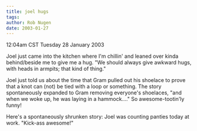 ```yaml
---
title: joel hugs
tags: 
author: Rob Nugen
date: 2003-01-27
---
```


<p class=date>12:04am CST Tuesday 28 January 2003</p>

<p>Joel just came into the kitchen where I'm chillin' and leaned over
kinda behind/beside me to give me a hug. "We should always give
awkward hugs, with heads in armpits; that kind of thing."</p>

<p>Joel just told us about the time that Gram pulled out his shoelace
to prove that a knot can (not) be tied with a loop or something.  The
story spontaneously expanded to Gram removing everyone's shoelaces,
"and when we woke up, he was laying in a hammock...."  So
awesome-tootin'ly funny!</p>

<p>Here's a spontaneously shrunken story: Joel was counting panties
today at work.  "Kick-ass awesome!"</p>

